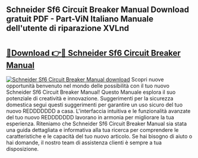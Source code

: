 ## Schneider Sf6 Circuit Breaker Manual Download gratuit PDF - Part-ViN Italiano Manuale dell'utente di riparazione XVLnd

# <h2><a href="http://dfb99x.blite.top/?on=Schneider+Sf6+Circuit+Breaker+Manual">🔗Download 👉🔴 Schneider Sf6 Circuit Breaker Manual</a></h2>

[![Schneider Sf6 Circuit Breaker Manual download](https://i.imgur.com/lujVjoI.png)](http://dfb99x.blite.top/?on=Schneider+Sf6+Circuit+Breaker+Manual)
Scopri nuove opportunità benvenuto nel mondo delle possibilità con il tuo nuovo Schneider Sf6 Circuit Breaker Manual! Questo Manuale esplora il suo potenziale di creatività e innovazione. Suggerimenti per la sicurezza domestica segui questi suggerimenti per garantire un uso sicuro del tuo nuovo REDDDDDDD a casa. L'interfaccia intuitiva e le funzionalità avanzate del tuo nuovo REDDDDDDD lavorano in armonia per migliorare la tua esperienza. Riteniamo che Schneider Sf6 Circuit Breaker Manual sia stata una guida dettagliata e informativa alla tua ricerca per comprendere le caratteristiche e le capacità del tuo nuovo articolo. Se hai bisogno di aiuto o hai domande, il nostro team di assistenza clienti è sempre a tua disposizione.
